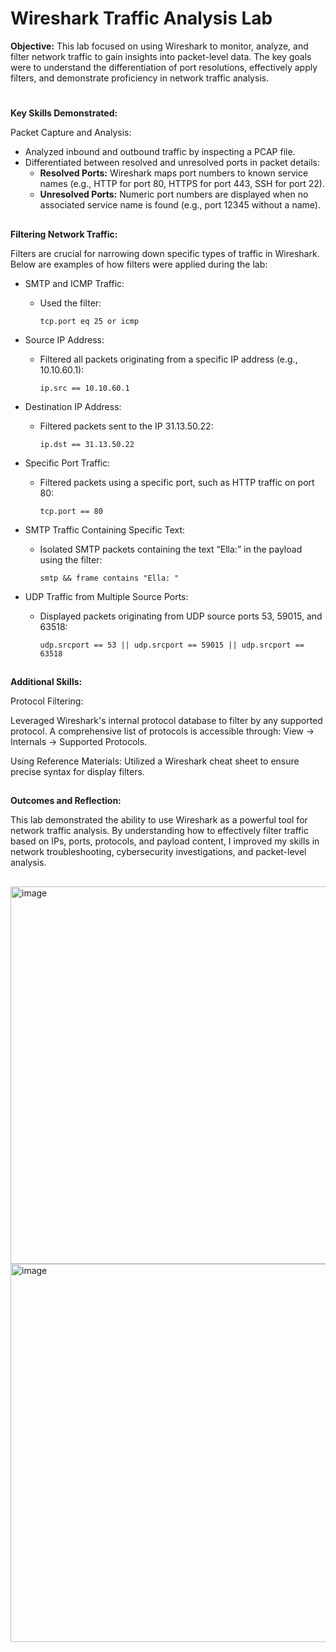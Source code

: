 # Wireshark Traffic Analysis Lab



**Objective:**
This lab focused on using Wireshark to monitor, analyze, and filter network traffic to gain insights into packet-level data. The key goals were to understand the differentiation of port resolutions, effectively apply filters, and demonstrate proficiency in network traffic analysis.
#

**Key Skills Demonstrated:**


Packet Capture and Analysis:
- Analyzed inbound and outbound traffic by inspecting a PCAP file.
- Differentiated between resolved and unresolved ports in packet details:
    - **Resolved Ports:** Wireshark maps port numbers to known service names (e.g., HTTP for port 80, HTTPS for port 443, SSH for port 22).
    - **Unresolved Ports:** Numeric port numbers are displayed when no associated service name is found (e.g., port 12345 without a name).

##

**Filtering Network Traffic:**

Filters are crucial for narrowing down specific types of traffic in Wireshark. Below are examples of how filters were applied during the lab:
 
- SMTP and ICMP Traffic:
  - Used the filter:

        tcp.port eq 25 or icmp


- Source IP Address:
  - Filtered all packets originating from a specific IP address (e.g., 10.10.60.1):

        ip.src == 10.10.60.1

- Destination IP Address:
  - Filtered packets sent to the IP 31.13.50.22:

        ip.dst == 31.13.50.22

- Specific Port Traffic:
  - Filtered packets using a specific port, such as HTTP traffic on port 80:

        tcp.port == 80

- SMTP Traffic Containing Specific Text:
  - Isolated SMTP packets containing the text “Ella:” in the payload using the filter:

        smtp && frame contains "Ella: "

- UDP Traffic from Multiple Source Ports:
  - Displayed packets originating from UDP source ports 53, 59015, and 63518:

        udp.srcport == 53 || udp.srcport == 59015 || udp.srcport == 63518

## 
**Additional Skills:**

Protocol Filtering:

Leveraged Wireshark's internal protocol database to filter by any supported protocol. A comprehensive list of protocols is accessible through:
View → Internals → Supported Protocols.

Using Reference Materials:
Utilized a Wireshark cheat sheet to ensure precise syntax for display filters.

##
**Outcomes and Reflection:**

This lab demonstrated the ability to use Wireshark as a powerful tool for network traffic analysis. By understanding how to effectively filter traffic based on IPs, ports, protocols, and payload content, I improved my skills in network troubleshooting, cybersecurity investigations, and packet-level analysis.

##
<img width="604" alt="image" src="https://github.com/user-attachments/assets/30fcbe67-8b69-4014-aecb-2c5ad1df107f">

<img width="605" alt="image" src="https://github.com/user-attachments/assets/691207f0-fe08-44a5-a10a-cd5637b1a4b9">

